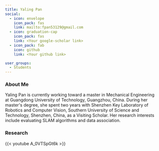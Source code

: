 ```yaml
---
title: Yaling Pan
social:
  - icon: envelope 
    icon_pack: fas
    link: mailto:fpan53129@gmail.com
  - icon: graduation-cap 
    icon_pack: fas
    link: <Your google-scholar link>
  - icon_pack: fab
    icon: github
    link: <Your github link>

user_groups:
  - Students
---
```

### About Me
Yaling Pan is currently working toward a master in Mechanical Engineering at Guangdong University of Technology, Guangzhou, China. During her master's degree, she spent two years with Shenzhen Key Laboratory of Robotics and Computer Vision, Southern University of Science and Technology, Shenzhen, China, as a Visiting Scholar. Her research interests include evaluating SLAM algorithms and data association.

### Research
{{< youtube A_0VTSpGt6k >}}




